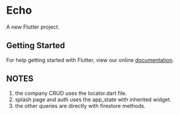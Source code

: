 # Echo

A new Flutter project.

## Getting Started

For help getting started with Flutter, view our online
[documentation](https://flutter.io/).

## NOTES

1. the company CRUD uses the locator.dart file.
2. splash page and auth uses the app_state with inherited widget.
3. the other queries are directly with firestore methods.
